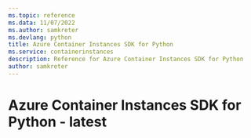 ```yaml
---
ms.topic: reference
ms.data: 11/07/2022
ms.author: samkreter
ms.devlang: python
title: Azure Container Instances SDK for Python
ms.service: containerinstances
description: Reference for Azure Container Instances SDK for Python
author: samkreter
---
```

# Azure Container Instances SDK for Python - latest
